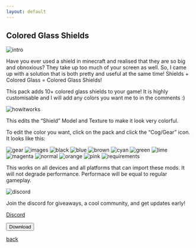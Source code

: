 ```yaml
---
layout: default
---
```


## Colored Glass Shields

<img src="/all/intro.png" alt="intro">

Have you ever used a shield in minecraft and realised that they are so big and obnoxious? They take up too much of your screen as well. So, I came up with a solution that is both pretty and useful at the same time! Shields + Colored Glass = Colored Glass Shields!

This pack adds 10+ colored glass shields to your game! It is highly customisable and I will add any colors you want me to in the comments :)

<img src="/all/how.png" alt="howitworks">

This edits the “Shield” Model and Texture to make it look very colorful.

To edit the color you want, click on the pack and click the “Cog/Gear” icon. It looks like this:

<img src="/customcoloredhotbars/custom-coloured-hotbars_3.jpeg" alt="gear">

<img src="/all/images.png" alt="images">

<img src="/coloredglassshields/black.png" alt="black">

<img src="/coloredglassshields/blue.png" alt="blue">

<img src="/coloredglassshields/brown.png" alt="brown">

<img src="/coloredglassshields/cyan.png" alt="cyan">

<img src="/coloredglassshields/green.png" alt="green">

<img src="/coloredglassshields/lime.png" alt="lime">

<img src="/coloredglassshields/magenta.png" alt="magenta">

<img src="/coloredglassshields/normal.png" alt="normal">

<img src="/coloredglassshields/orange.png" alt="orange">

<img src="/coloredglassshields/pink.png" alt="pink">

<img src="/all/req.png" alt="requirements">

This works on all devices and all platforms that can import these mods. It will not degrade performance. Performace will be equal to regular gameplay.

<img src="/all/discord.png" alt="discord">

Join the discord for giveaways, a cool community, and get updates early! 

<a href="https://streetle.ml/discord">Discord</a>

<a href="https://www.streetle.ml/coloredglassshields/download"> 
<button type="button">Download</button> 
</a>

<a href="https://streetle.ml/packs">back</a>
<head>
</head>
